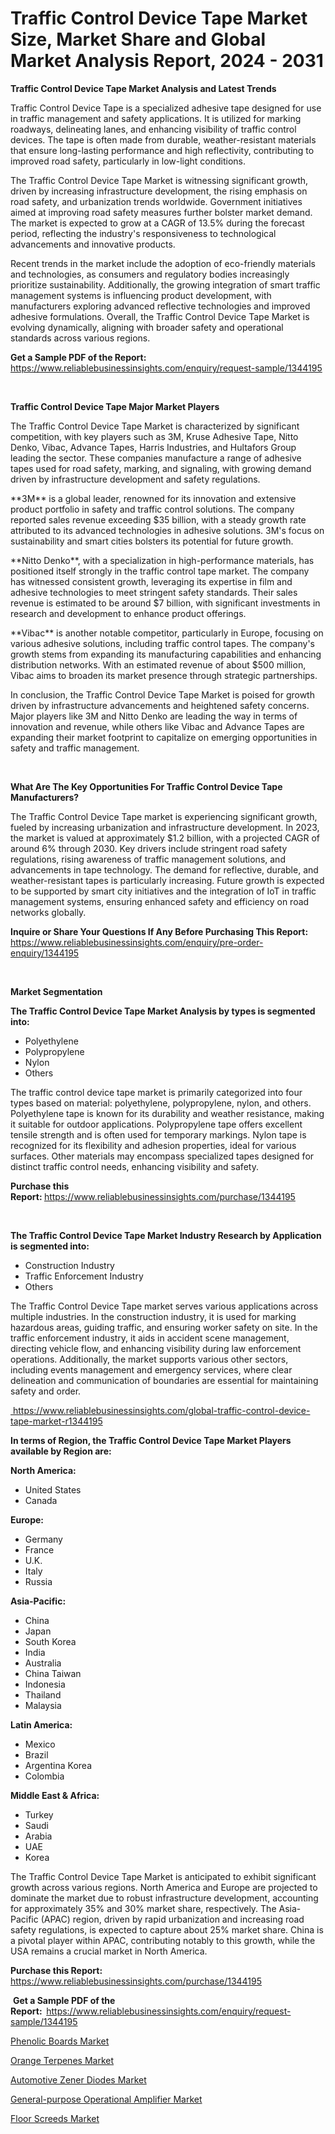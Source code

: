 <p><h1>Traffic Control Device Tape Market Size, Market Share and Global Market Analysis Report, 2024 - 2031</h1></p><p><strong>Traffic Control Device Tape Market Analysis and Latest Trends</strong></p>
<p><p>Traffic Control Device Tape is a specialized adhesive tape designed for use in traffic management and safety applications. It is utilized for marking roadways, delineating lanes, and enhancing visibility of traffic control devices. The tape is often made from durable, weather-resistant materials that ensure long-lasting performance and high reflectivity, contributing to improved road safety, particularly in low-light conditions.</p><p>The Traffic Control Device Tape Market is witnessing significant growth, driven by increasing infrastructure development, the rising emphasis on road safety, and urbanization trends worldwide. Government initiatives aimed at improving road safety measures further bolster market demand. The market is expected to grow at a CAGR of 13.5% during the forecast period, reflecting the industry's responsiveness to technological advancements and innovative products.</p><p>Recent trends in the market include the adoption of eco-friendly materials and technologies, as consumers and regulatory bodies increasingly prioritize sustainability. Additionally, the growing integration of smart traffic management systems is influencing product development, with manufacturers exploring advanced reflective technologies and improved adhesive formulations. Overall, the Traffic Control Device Tape Market is evolving dynamically, aligning with broader safety and operational standards across various regions.</p></p>
<p><strong>Get a Sample PDF of the Report:&nbsp;</strong> <a href="https://www.reliablebusinessinsights.com/enquiry/request-sample/1344195?utm_campaign=57&utm_medium=2&utm_source=Github&utm_content=ia&utm_term=11122024&utm_id=traffic-control-device-tape">https://www.reliablebusinessinsights.com/enquiry/request-sample/1344195</a></p>
<p>&nbsp;</p>
<p><strong>Traffic Control Device Tape Major Market Players</strong></p>
<p><p>The Traffic Control Device Tape Market is characterized by significant competition, with key players such as 3M, Kruse Adhesive Tape, Nitto Denko, Vibac, Advance Tapes, Harris Industries, and Hultafors Group leading the sector. These companies manufacture a range of adhesive tapes used for road safety, marking, and signaling, with growing demand driven by infrastructure development and safety regulations.</p><p>**3M** is a global leader, renowned for its innovation and extensive product portfolio in safety and traffic control solutions. The company reported sales revenue exceeding $35 billion, with a steady growth rate attributed to its advanced technologies in adhesive solutions. 3M's focus on sustainability and smart cities bolsters its potential for future growth.</p><p>**Nitto Denko**, with a specialization in high-performance materials, has positioned itself strongly in the traffic control tape market. The company has witnessed consistent growth, leveraging its expertise in film and adhesive technologies to meet stringent safety standards. Their sales revenue is estimated to be around $7 billion, with significant investments in research and development to enhance product offerings.</p><p>**Vibac** is another notable competitor, particularly in Europe, focusing on various adhesive solutions, including traffic control tapes. The company's growth stems from expanding its manufacturing capabilities and enhancing distribution networks. With an estimated revenue of about $500 million, Vibac aims to broaden its market presence through strategic partnerships.</p><p>In conclusion, the Traffic Control Device Tape Market is poised for growth driven by infrastructure advancements and heightened safety concerns. Major players like 3M and Nitto Denko are leading the way in terms of innovation and revenue, while others like Vibac and Advance Tapes are expanding their market footprint to capitalize on emerging opportunities in safety and traffic management.</p></p>
<p>&nbsp;</p>
<p><strong>What Are The Key Opportunities For Traffic Control Device Tape Manufacturers?</strong></p>
<p><p>The Traffic Control Device Tape market is experiencing significant growth, fueled by increasing urbanization and infrastructure development. In 2023, the market is valued at approximately $1.2 billion, with a projected CAGR of around 6% through 2030. Key drivers include stringent road safety regulations, rising awareness of traffic management solutions, and advancements in tape technology. The demand for reflective, durable, and weather-resistant tapes is particularly increasing. Future growth is expected to be supported by smart city initiatives and the integration of IoT in traffic management systems, ensuring enhanced safety and efficiency on road networks globally.</p></p>
<p><strong>Inquire or Share Your Questions If Any Before Purchasing This Report:</strong> <a href="https://www.reliablebusinessinsights.com/enquiry/pre-order-enquiry/1344195?utm_campaign=57&utm_medium=2&utm_source=Github&utm_content=ia&utm_term=11122024&utm_id=traffic-control-device-tape">https://www.reliablebusinessinsights.com/enquiry/pre-order-enquiry/1344195</a></p>
<p>&nbsp;</p>
<p><strong>Market Segmentation</strong></p>
<p><strong>The Traffic Control Device Tape Market Analysis by types is segmented into:</strong></p>
<p><ul><li>Polyethylene</li><li>Polypropylene</li><li>Nylon</li><li>Others</li></ul></p>
<p><p>The traffic control device tape market is primarily categorized into four types based on material: polyethylene, polypropylene, nylon, and others. Polyethylene tape is known for its durability and weather resistance, making it suitable for outdoor applications. Polypropylene tape offers excellent tensile strength and is often used for temporary markings. Nylon tape is recognized for its flexibility and adhesion properties, ideal for various surfaces. Other materials may encompass specialized tapes designed for distinct traffic control needs, enhancing visibility and safety.</p></p>
<p><strong>Purchase this Report:&nbsp;</strong><a href="https://www.reliablebusinessinsights.com/purchase/1344195?utm_campaign=57&utm_medium=2&utm_source=Github&utm_content=ia&utm_term=11122024&utm_id=traffic-control-device-tape">https://www.reliablebusinessinsights.com/purchase/1344195</a></p>
<p>&nbsp;</p>
<p><strong>The Traffic Control Device Tape Market Industry Research by Application is segmented into:</strong></p>
<p><ul><li>Construction Industry</li><li>Traffic Enforcement Industry</li><li>Others</li></ul></p>
<p><p>The Traffic Control Device Tape market serves various applications across multiple industries. In the construction industry, it is used for marking hazardous areas, guiding traffic, and ensuring worker safety on site. In the traffic enforcement industry, it aids in accident scene management, directing vehicle flow, and enhancing visibility during law enforcement operations. Additionally, the market supports various other sectors, including events management and emergency services, where clear delineation and communication of boundaries are essential for maintaining safety and order.</p></p>
<p><a href="https://www.reliablebusinessinsights.com/global-traffic-control-device-tape-market-r1344195?utm_campaign=57&utm_medium=2&utm_source=Github&utm_content=ia&utm_term=11122024&utm_id=traffic-control-device-tape">&nbsp;https://www.reliablebusinessinsights.com/global-traffic-control-device-tape-market-r1344195</a></p>
<p><strong>In terms of Region, the Traffic Control Device Tape Market Players available by Region are:</strong></p>
<p>
    <p> <strong> North America: </strong>
        <ul>
            <li>United States</li>
            <li>Canada</li>
        </ul>
        </p> 
    <p> <strong> Europe: </strong>
        <ul>
            <li>Germany</li>
            <li>France</li>
            <li>U.K.</li>
            <li>Italy</li>
            <li>Russia</li>
        </ul>
        </p> 
    <p> <strong> Asia-Pacific: </strong>
        <ul>
            <li>China</li>
            <li>Japan</li>
            <li>South Korea</li>
            <li>India</li>
            <li>Australia</li>
            <li>China Taiwan</li>
            <li>Indonesia</li>
            <li>Thailand</li>
            <li>Malaysia</li>
        </ul>
        </p> 
    <p> <strong> Latin America: </strong>
        <ul>
            <li>Mexico</li>
            <li>Brazil</li>
            <li>Argentina Korea</li>
            <li>Colombia</li>
        </ul>
        </p> 
    <p> <strong> Middle East & Africa: </strong>
        <ul>
            <li>Turkey</li>
            <li>Saudi</li>
            <li>Arabia</li>
            <li>UAE</li>
            <li>Korea</li>
        </ul>
    </p>
    </p>
<p><p>The Traffic Control Device Tape Market is anticipated to exhibit significant growth across various regions. North America and Europe are projected to dominate the market due to robust infrastructure development, accounting for approximately 35% and 30% market share, respectively. The Asia-Pacific (APAC) region, driven by rapid urbanization and increasing road safety regulations, is expected to capture about 25% market share. China is a pivotal player within APAC, contributing notably to this growth, while the USA remains a crucial market in North America.</p></p>
<p><strong>Purchase this Report: </strong><a href="https://www.reliablebusinessinsights.com/purchase/1344195?utm_campaign=57&utm_medium=2&utm_source=Github&utm_content=ia&utm_term=11122024&utm_id=traffic-control-device-tape">https://www.reliablebusinessinsights.com/purchase/1344195</a></p>
<p>&nbsp;<strong>Get a Sample PDF of the Report:&nbsp;&nbsp;</strong><a href="https://www.reliablebusinessinsights.com/enquiry/request-sample/1344195?utm_campaign=57&utm_medium=2&utm_source=Github&utm_content=ia&utm_term=11122024&utm_id=traffic-control-device-tape">https://www.reliablebusinessinsights.com/enquiry/request-sample/1344195</a></p>
<p><strong></strong></p>
<p><p><a href="https://www.linkedin.com/pulse/transforming-connectivity-exploring-phenolic-boards-markets-bxp3f?utm_campaign=57&utm_medium=2&utm_source=Github&utm_content=ia&utm_term=11122024&utm_id=traffic-control-device-tape">Phenolic Boards Market</a></p><p><a href="https://www.linkedin.com/pulse/orange-terpenes-market-pulse-15-expansion-blueprint-2024-2031-8vnaf?utm_campaign=57&utm_medium=2&utm_source=Github&utm_content=ia&utm_term=11122024&utm_id=traffic-control-device-tape">Orange Terpenes Market</a></p><p><a href="https://github.com/gullattedenna/Market-Research-Report-List-1/blob/main/automotive-zener-diodes-market.md?utm_campaign=57&utm_medium=2&utm_source=Github&utm_content=ia&utm_term=11122024&utm_id=traffic-control-device-tape">Automotive Zener Diodes Market</a></p><p><a href="https://github.com/ilonaenterline65/Market-Research-Report-List-1/blob/main/general-purpose-operational-amplifier-market.md?utm_campaign=57&utm_medium=2&utm_source=Github&utm_content=ia&utm_term=11122024&utm_id=traffic-control-device-tape">General-purpose Operational Amplifier Market</a></p><p><a href="https://www.linkedin.com/pulse/market-insights-revenue-forecast-floor-screeds-42-sizkf?utm_campaign=57&utm_medium=2&utm_source=Github&utm_content=ia&utm_term=11122024&utm_id=traffic-control-device-tape">Floor Screeds Market</a></p></p>
